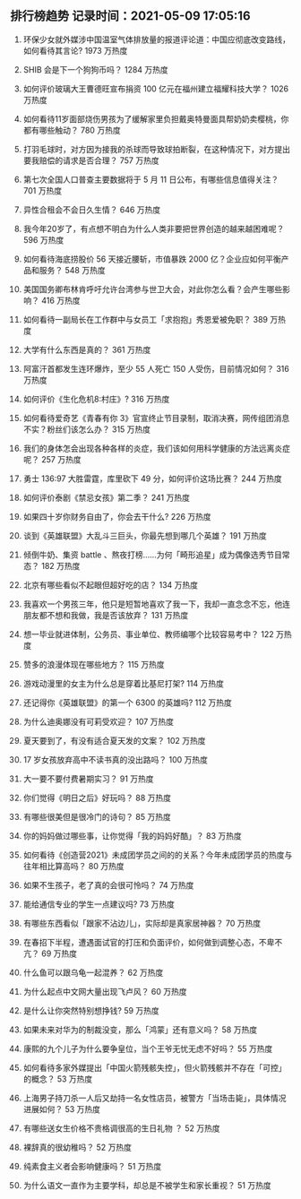 
## 排行榜趋势 记录时间：2021-05-09 17:05:16
  
  1. 环保少女就外媒涉中国温室气体排放量的报道评论道：中国应彻底改变路线，如何看待其言论? 1973 万热度
    
  2. SHIB 会是下一个狗狗币吗？ 1284 万热度
    
  3. 如何评价玻璃大王曹德旺宣布捐资 100 亿元在福州建立福耀科技大学？ 1026 万热度
    
  4. 如何看待11岁面部烧伤男孩为了缓解家里负担戴奥特曼面具帮奶奶卖樱桃，你都有哪些触动？ 780 万热度
    
  5. 打羽毛球时，对方因为接我的杀球而导致球拍断裂，在这种情况下，对方提出要我赔偿的请求是否合理？ 757 万热度
    
  6. 第七次全国人口普查主要数据将于 5 月 11 日公布，有哪些信息值得关注？ 701 万热度
    
  7. 异性合租会不会日久生情？ 646 万热度
    
  8. 我今年20岁了，有点想不明白为什么人类非要把世界创造的越来越困难呢？ 596 万热度
    
  9. 如何看待海底捞股价 56 天接近腰斩，市值暴跌 2000 亿？企业应如何平衡产品和服务？ 548 万热度
    
  10. 美国国务卿布林肯呼吁允许台湾参与世卫大会，对此你怎么看？会产生哪些影响？ 416 万热度
    
  11. 如何看待一副局长在工作群中与女员工「求抱抱」秀恩爱被免职？ 389 万热度
    
  12. 大学有什么东西是真的？ 361 万热度
    
  13. 阿富汗首都发生连环爆炸，至少 55 人死亡 150 人受伤，目前情况如何？ 316 万热度
    
  14. 如何评价《生化危机8:村庄》? 316 万热度
    
  15. 如何看待爱奇艺《青春有你 3》官宣终止节目录制，取消决赛，网传组团消息不实？粉丝们该怎么办？ 315 万热度
    
  16. 我们的身体怎会出现各种各样的炎症，我们该如何用科学健康的方法远离炎症呢？ 257 万热度
    
  17. 勇士 136:97 大胜雷霆，库里砍下 49 分，如何评价这场比赛？ 244 万热度
    
  18. 如何评价泰剧《禁忌女孩》第二季？ 241 万热度
    
  19. 如果四十岁你财务自由了，你会去干什么? 226 万热度
    
  20. 谈到《英雄联盟》大乱斗三巨头，你最先想到哪几个英雄？ 191 万热度
    
  21. 倾倒牛奶、集资 battle 、熬夜打榜……为何「畸形追星」成为偶像选秀节目常态？ 182 万热度
    
  22. 北京有哪些看似不起眼但超好吃的店？ 134 万热度
    
  23. 我喜欢一个男孩三年，他只是短暂地喜欢了我一下，我却一直念念不忘，他连朋友都不想和我做，我是否该放弃？ 131 万热度
    
  24. 想一毕业就进体制，公务员、事业单位、教师编哪个比较容易考中？ 122 万热度
    
  25. 赞多的浪漫体现在哪些地方？ 115 万热度
    
  26. 游戏动漫里的女主为什么总是穿着比基尼打架? 114 万热度
    
  27. 还记得你《英雄联盟》的第一个 6300 的英雄吗? 112 万热度
    
  28. 为什么迪奥娜没有可莉受欢迎？ 107 万热度
    
  29. 夏天要到了，有没有适合夏天发的文案？ 102 万热度
    
  30. 17 岁女孩放弃高中不读书真的没出路吗？ 100 万热度
    
  31. 大一要不要付费暑期实习？ 91 万热度
    
  32. 你们觉得《明日之后》好玩吗？ 88 万热度
    
  33. 有哪些很美但是很冷门的诗句？ 85 万热度
    
  34. 你的妈妈做过哪些事，让你觉得「我的妈妈好酷」？ 83 万热度
    
  35. 如何看待《创造营2021》未成团学员之间的的关系？今年未成团学员的热度与往年相比算高吗？ 80 万热度
    
  36. 如果不生孩子，老了真的会很可怜吗？ 74 万热度
    
  37. 能给通信专业的学生一点建议吗? 73 万热度
    
  38. 有哪些东西看似「跟家不沾边儿」，实际却是真家居神器？ 70 万热度
    
  39. 在春招下半程，遭遇面试官的打压和负面评价，如何做到调整心态，不卑不亢？ 69 万热度
    
  40. 什么鱼可以跟乌龟一起混养？ 62 万热度
    
  41. 为什么起点中文网大量出现飞卢风？ 60 万热度
    
  42. 是什么让你突然特别想挣钱? 59 万热度
    
  43. 如果未来对华为的制裁没变，那么「鸿蒙」还有意义吗？ 58 万热度
    
  44. 康熙的九个儿子为什么要争皇位，当个王爷无忧无虑不好吗？ 55 万热度
    
  45. 如何看待多家外媒提出「中国火箭残骸失控」，但火箭残骸并不存在「可控」的概念？ 53 万热度
    
  46. 上海男子持刀杀一人后又劫持一名女性店员，被警方「当场击毙」，具体情况进展如何？ 53 万热度
    
  47. 有哪些送女生价格不贵格调很高的生日礼物 ？ 52 万热度
    
  48. 裸辞真的很幼稚吗？ 52 万热度
    
  49. 纯素食主义者会影响健康吗？ 51 万热度
    
  50. 为什么语文一直作为主要学科，却总是不被学生和家长重视？ 51 万热度
    